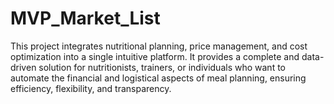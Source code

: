 # MVP_Market_List
This project integrates nutritional planning, price management, and cost optimization into a single intuitive platform. It provides a complete and data-driven solution for nutritionists, trainers, or individuals who want to automate the financial and logistical aspects of meal planning, ensuring efficiency, flexibility, and transparency.
